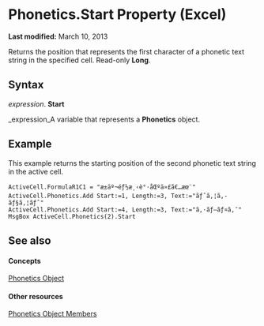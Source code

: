 
# Phonetics.Start Property (Excel)

 **Last modified:** March 10, 2013

Returns the position that represents the first character of a phonetic text string in the specified cell. Read-only  **Long**.

## Syntax

 _expression_. **Start**

 _expression_A variable that represents a  **Phonetics** object.


## Example

This example returns the starting position of the second phonetic text string in the active cell.


```
ActiveCell.FormulaR1C1 = "æ±äº¬éƒ½æ¸‹è°·åŒºä»£ã€…æœ¨" 
ActiveCell.Phonetics.Add Start:=1, Length:=3, Text:="ãƒˆã‚¦ã‚­ãƒ§ã‚¦ãƒˆ" 
ActiveCell.Phonetics.Add Start:=4, Length:=3, Text:="ã‚·ãƒ–ãƒ¤ã‚¯" 
MsgBox ActiveCell.Phonetics(2).Start
```


## See also


#### Concepts


 [Phonetics Object](77c0c55c-a181-c68a-24ed-e6bcaf514663.md)
#### Other resources


 [Phonetics Object Members](80fd2a10-1727-b652-5f81-6143ae8bead3.md)
